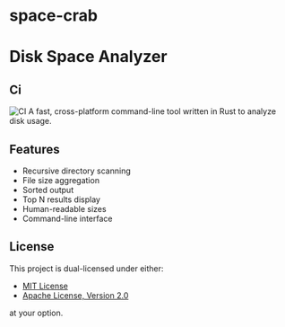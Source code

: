 # space-crab

# Disk Space Analyzer


## Ci
![CI](https://github.com/serhii-pokrovskyi/space-crab/actions/workflows/simple-ci.yml/badge.svg?branch=main)
A fast, cross-platform command-line tool written in Rust to analyze disk usage.

## Features

- Recursive directory scanning
- File size aggregation
- Sorted output
- Top N results display
- Human-readable sizes
- Command-line interface

## License

This project is dual-licensed under either:

- [MIT License](LICENSE-MIT.MD)
- [Apache License, Version 2.0](LICENSE-APACHE.MD)

at your option.
